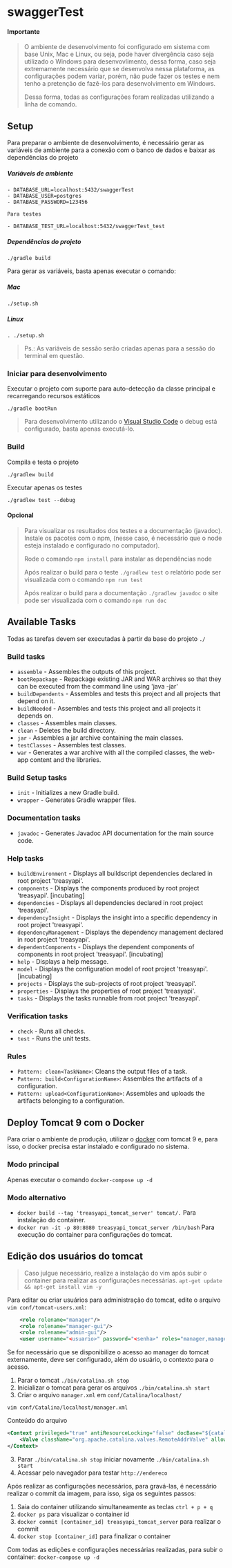 # swaggerTest

#### Importante

>
> O ambiente de desenvolvimento foi configurado em sistema com base Unix, Mac e Linux, ou seja, pode haver divergência caso seja utilizado o Windows para desenvovlimento, dessa forma, caso seja extremamente necessário que se desenvolva nessa plataforma, as configurações podem variar, porém, não pude fazer os testes e nem tenho a pretenção de fazê-los para desenvolvimento em Windows.
>
> Dessa forma, todas as configurações foram realizadas utilizando a linha de comando.
>

## Setup

Para preparar o ambiente de desenvolvimento, é necessário gerar as variáveis de ambiente para a conexão com o banco de dados e baixar as dependências do projeto

##### Variáveis de ambiente

```text
- DATABASE_URL=localhost:5432/swaggerTest
- DATABASE_USER=postgres
- DATABASE_PASSWORD=123456

Para testes

- DATABASE_TEST_URL=localhost:5432/swaggerTest_test
```

##### Dependências do projeto

```text
./gradle build
```

Para gerar as variáveis, basta apenas executar o comando:

##### Mac

```shell
./setup.sh
```

##### Linux

```shell
. ./setup.sh
```

> Ps.: As variáveis de sessão serão criadas apenas para a sessão do terminal em questão.

### Iniciar para desenvolvimento

Executar o projeto com suporte para auto-detecção da classe principal e recarregando recursos estáticos

```shell
./gradle bootRun
```

> Para desenvolvimento utilizando o [Visual Studio Code](https://code.visualstudio.com/) o debug está configurado, basta apenas executá-lo.

### Build

Compila e testa o projeto

```shell
./gradlew build
```

Executar apenas os testes

```shell
./gradlew test --debug
```

#### Opcional

> Para visualizar os resultados dos testes e a documentação (javadoc). Instale os pacotes com o npm, (nesse caso, é necessário que o node esteja instalado e configurado no computador).
>
> Rode o comando ```npm install``` para instalar as dependências node
>
> Após realizar o build para o teste ```./gradlew test``` o relatório pode ser visualizada com o comando ```npm run test```
>
> Após realizar o build para a documentação ```./gradlew javadoc``` o site pode ser visualizada com o comando ```npm run doc```
>

## Available Tasks

Todas as tarefas devem ser executadas à partir da base do projeto ```./```

### Build tasks

- ```assemble``` - Assembles the outputs of this project.
- ```bootRepackage``` - Repackage existing JAR and WAR archives so that they can be executed from the command line using 'java -jar'
- ```buildDependents``` - Assembles and tests this project and all projects that depend on it.
- ```buildNeeded``` - Assembles and tests this project and all projects it depends on.
- ```classes``` - Assembles main classes.
- ```clean``` - Deletes the build directory.
- ```jar``` - Assembles a jar archive containing the main classes.
- ```testClasses``` - Assembles test classes.
- ```war``` - Generates a war archive with all the compiled classes, the web-app content and the libraries.

### Build Setup tasks

- ```init``` - Initializes a new Gradle build.
- ```wrapper``` - Generates Gradle wrapper files.

### Documentation tasks

- ```javadoc``` - Generates Javadoc API documentation for the main source code.

### Help tasks

- ```buildEnvironment``` - Displays all buildscript dependencies declared in root project 'treasyapi'.
- ```components``` - Displays the components produced by root project 'treasyapi'. [incubating]
- ```dependencies``` - Displays all dependencies declared in root project 'treasyapi'.
- ```dependencyInsight``` - Displays the insight into a specific dependency in root project 'treasyapi'.
- ```dependencyManagement``` - Displays the dependency management declared in root project 'treasyapi'.
- ```dependentComponents``` - Displays the dependent components of components in root project 'treasyapi'. [incubating]
- ```help``` - Displays a help message.
- ```model``` - Displays the configuration model of root project 'treasyapi'. [incubating]
- ```projects``` - Displays the sub-projects of root project 'treasyapi'.
- ```properties``` - Displays the properties of root project 'treasyapi'.
- ```tasks``` - Displays the tasks runnable from root project 'treasyapi'.

### Verification tasks

- ```check``` - Runs all checks.
- ```test``` - Runs the unit tests.

### Rules

- ```Pattern: clean<TaskName>```: Cleans the output files of a task.
- ```Pattern: build<ConfigurationName>```: Assembles the artifacts of a configuration.
- ```Pattern: upload<ConfigurationName>```: Assembles and uploads the artifacts belonging to a configuration.

## Deploy Tomcat 9 com o Docker

Para criar o ambiente de produção, utilizar o [docker](https://www.docker.com/community-edition#/download) com tomcat 9 e, para isso, o docker precisa estar instalado e configurado no sistema.

### Modo principal

Apenas executar o comando ```docker-compose up -d```

### Modo alternativo

- ```docker build --tag 'treasyapi_tomcat_server' tomcat/.``` Para instalação do container.
- ```docker run -it -p 80:8080 treasyapi_tomcat_server /bin/bash``` Para execução do container para configurações do tomcat.

## Edição dos usuários do tomcat

> Caso julgue necessário, realize a instalação do vim após subir o container para realizar as configurações necessárias.
> ```apt-get update && apt-get install vim -y```

Para editar ou criar usuários para administração do tomcat, edite o arquivo ```vim conf/tomcat-users.xml```:

```xml
    <role rolename="manager"/>
    <role rolename="manager-gui"/>
    <role rolename="admin-gui"/>
    <user username="<usuario>" password="<senha>" roles="manager,manager-gui,admin-gui"/>
```

Se for necessário que se disponibilize o acesso ao manager do tomcat externamente, deve ser configurado, além do usuário, o contexto para o acesso.

1. Parar o tomcat ```./bin/catalina.sh stop```
1. Inicializar o tomcat para gerar os arquivos ```./bin/catalina.sh start```
2. Criar o arquivo ```manager.xml``` em ```conf/Catalina/localhost/```

```shell
vim conf/Catalina/localhost/manager.xml
```

Conteúdo do arquivo

```xml
<Context privileged="true" antiResourceLocking="false" docBase="${catalina.home}/webapps/manager">
    <Valve className="org.apache.catalina.valves.RemoteAddrValve" allow="^.*$" />
</Context>
```
3. Parar ```./bin/catalina.sh stop``` iniciar novamente ```./bin/catalina.sh start```
4. Acessar pelo navegador para testar ```http://endereco```

Após realizar as configurações necessários, para gravá-las, é necessário realizar o commit da imagem, para isso, siga os seguintes passos:

1. Saia do container utilizando simultaneamente as teclas ```ctrl + p + q```
2. ```docker ps``` para visualizar o container id
3. ```docker commit [container_id] treasyapi_tomcat_server``` para realizar o commit
4. ```docker stop [container_id]``` para finalizar o container

Com todas as edições e configurações necessárias realizadas, para subir o container: ```docker-compose up -d```
